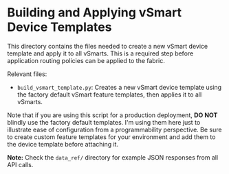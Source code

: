 # Building and Applying vSmart Device Templates
This directory contains the files needed to create a new vSmart device
template and apply it to all vSmarts. This is a required step before
application routing policies can be applied to the fabric.

Relevant files:
  * `build_vsmart_template.py`: Creates a new vSmart device template using the
    factory default vSmart feature templates, then applies it to all vSmarts.

Note that if you are using this script for a production deployment, **DO NOT**
blindly use the factory default templates. I'm using them here just to
illustrate ease of configuration from a programmability perspective. Be sure
to create custom feature templates for your environment and add them to the
device template before attaching it.

**Note:** Check the `data_ref/` directory for example JSON responses from all
API calls.
